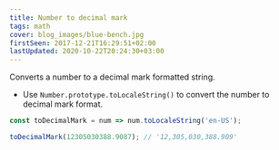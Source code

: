```yaml
---
title: Number to decimal mark
tags: math
cover: blog_images/blue-bench.jpg
firstSeen: 2017-12-21T16:29:51+02:00
lastUpdated: 2020-10-22T20:24:30+03:00
---
```


Converts a number to a decimal mark formatted string.

- Use `Number.prototype.toLocaleString()` to convert the number to decimal mark format.

```js
const toDecimalMark = num => num.toLocaleString('en-US');
```

```js
toDecimalMark(12305030388.9087); // '12,305,030,388.909'
```
